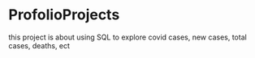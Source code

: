# ProfolioProjects
this project is about using SQL to explore covid cases, new cases, total cases, deaths, ect
